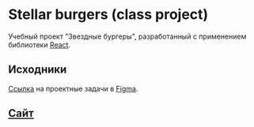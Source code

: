 # Stellar burgers (class project)

Учебный проект "Звездные бургеры", разработанный с применением библиотеки [React](https://reactjs.org/).

## Исходники

[Ссылка](https://www.figma.com/file/ocw9a6hNGeAejl4F3G9fp8/React-_-%D0%9F%D1%80%D0%BE%D0%B5%D0%BA%D1%82%D0%BD%D1%8B%D0%B5-%D0%B7%D0%B0%D0%B4%D0%B0%D1%87%D0%B8-(3-%D0%BC%D0%B5%D1%81%D1%8F%D1%86%D0%B0)_external_link?node-id=2%3A1) на проектные задачи в [Figma](https://www.figma.com).

## [Сайт](https://romanmitaki.github.io/react-burger/)
